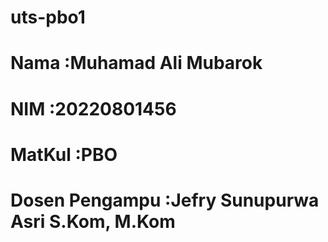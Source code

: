 # uts-pbo1
# Nama    :Muhamad Ali Mubarok
# NIM     :20220801456
# MatKul  :PBO

# Dosen Pengampu  :Jefry Sunupurwa Asri S.Kom, M.Kom
